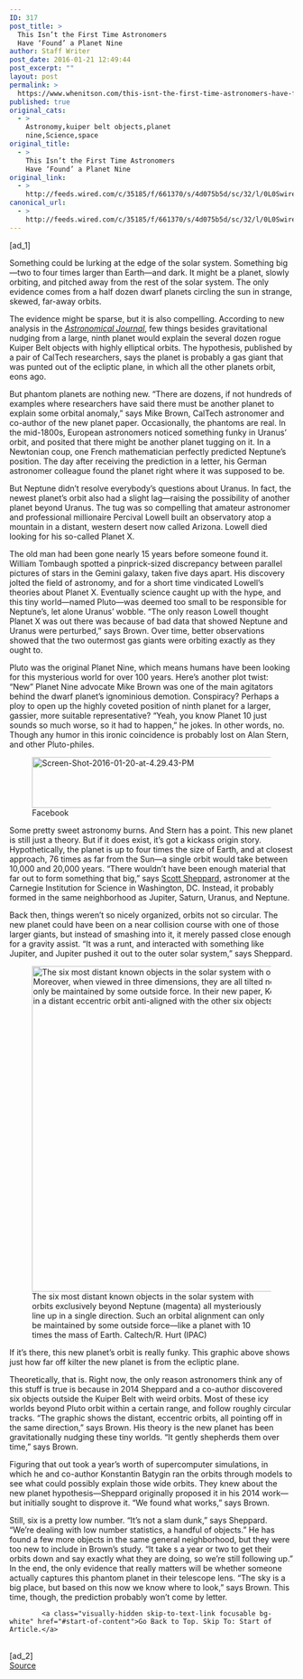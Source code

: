 ```yaml
---
ID: 317
post_title: >
  This Isn’t the First Time Astronomers
  Have ‘Found’ a Planet Nine
author: Staff Writer
post_date: 2016-01-21 12:49:44
post_excerpt: ""
layout: post
permalink: >
  https://www.whenitson.com/this-isnt-the-first-time-astronomers-have-found-a-planet-nine/
published: true
original_cats:
  - >
    Astronomy,kuiper belt objects,planet
    nine,Science,space
original_title:
  - >
    This Isn’t the First Time Astronomers
    Have ‘Found’ a Planet Nine
original_link:
  - >
    http://feeds.wired.com/c/35185/f/661370/s/4d075b5d/sc/32/l/0L0Swired0N0C20A160C0A10Cthis0Eisnt0Ethe0Efirst0Etime0Eastronomers0Ehave0Efound0Ea0Eplanet0Enine0C/story01.htm
canonical_url:
  - >
    http://feeds.wired.com/c/35185/f/661370/s/4d075b5d/sc/32/l/0L0Swired0N0C20A160C0A10Cthis0Eisnt0Ethe0Efirst0Etime0Eastronomers0Ehave0Efound0Ea0Eplanet0Enine0C/story01.htm
---
```

 [ad_1]
<br><div id="start-of-content"><p>Something could be lurking at the edge of the solar system. Something big—two to four times larger than Earth—and dark. It might be a planet, slowly orbiting, and pitched away from the rest of the solar system. The only evidence comes from a half dozen dwarf planets circling the sun in strange, skewed, far-away orbits.</p>
<p>The evidence might be sparse, but it is also compelling. According to new analysis in the <em><a href="http://iopscience.iop.org/article/10.3847/0004-6256/151/2/22" target="_blank">Astronomical Journal</a></em>, few things besides gravitational nudging from a large, ninth planet would explain the several dozen rogue Kuiper Belt objects with highly elliptical orbits. The hypothesis, published by a pair of CalTech researchers, says the planet is probably a gas giant that was punted out of the ecliptic plane, in which all the other planets orbit, eons ago.</p>
<p>But phantom planets are nothing new. “There are dozens, if not hundreds of examples where researchers have said there must be another planet to explain some orbital anomaly,” says Mike Brown, CalTech astronomer and co-author of the new planet paper. Occasionally, the phantoms are real. In the mid-1800s, European astronomers noticed something funky in Uranus’ orbit, and posited that there might be another planet tugging on it. In a Newtonian coup, one French mathematician perfectly predicted Neptune’s position. The day after receiving the prediction in a letter, his German astronomer colleague found the planet right where it was supposed to be.</p>
<p>But Neptune didn’t resolve everybody’s questions about Uranus. In fact, the newest planet’s orbit also had a slight lag—raising the possibility of another planet beyond Uranus. The tug was so compelling that amateur astronomer and professional millionaire Percival Lowell built an observatory atop a mountain in a distant, western desert now called Arizona. Lowell died looking for his so-called Planet X.</p>
<p>The old man had been gone nearly 15 years before someone found it. William Tombaugh spotted a pinprick-sized discrepancy between parallel pictures of stars in the Gemini galaxy, taken five days apart. His discovery jolted the field of astronomy, and for a short time vindicated Lowell’s theories about Planet X. Eventually science caught up with the hype, and this tiny world—named Pluto—was deemed too small to be responsible for Neptune’s, let alone Uranus’ wobble. “The only reason Lowell thought Planet X was out there was because of bad data that showed Neptune and Uranus were perturbed,” says Brown. Over time, better observations showed that the two outermost gas giants were orbiting exactly as they ought to.</p>
<p>Pluto was the original Planet Nine, which means humans have been looking for this mysterious world for over 100 years. Here’s another plot twist: “New” Planet Nine advocate Mike Brown was one of the main agitators behind the dwarf planet’s ignominious demotion. Conspiracy? Perhaps a ploy to open up the highly coveted position of ninth planet for a larger, gassier, more suitable representative? “Yeah, you know Planet 10 just sounds so much worse, so it had to happen,” he jokes. In other words, no. Though any humor in this ironic coincidence is probably lost on Alan Stern, and other Pluto-philes.</p>
<figure attachment_1963019="" class="wp-caption landscape alignnone fader" data-js="fader"><a href="http://www.whenitson.com/wp-content/uploads/2016/01/This-Isnt-the-First-Time-Astronomers-Have-Found-a-Planet-Nine.jpg"><img class="size-default-top-art wp-image-1963019" src="http://www.whenitson.com/wp-content/uploads/2016/01/This-Isnt-the-First-Time-Astronomers-Have-Found-a-Planet-Nine.jpg" alt="Screen-Shot-2016-01-20-at-4.29.43-PM" width="582" height="90"/></a><figcaption class="wp-caption-text link-underline"><span class="credit link-underline-sm"><span aria-hidden="true" class="ui ui ui-photo inline-block ui-credit relative opacity-5 marg-r-micro"/> Facebook</span></figcaption></figure><p>Some pretty sweet astronomy burns. And Stern has a point. This new planet is still just a theory. But if it does exist, it’s got a kickass origin story. Hypothetically, the planet is up to four times the size of Earth, and at closest approach, 76 times as far from the Sun—a single orbit would take between 10,000 and 20,000 years. “There wouldn’t have been enough material that far out to form something that big,” says <a href="http://home.dtm.ciw.edu/users/sheppard/" target="_blank">Scott Sheppard</a>, astronomer at the Carnegie Institution for Science in Washington, DC. Instead, it probably formed in the same neighborhood as Jupiter, Saturn, Uranus, and Neptune.</p>
<p>Back then, things weren’t so nicely organized, orbits not so circular. The new planet could have been on a near collision course with one of those larger giants, but instead of smashing into it, it merely passed close enough for a gravity assist. “It was a runt, and interacted with something like Jupiter, and Jupiter pushed it out to the outer solar system,” says Sheppard.</p>
<figure attachment_1963023="" class="wp-caption landscape alignnone fader" data-js="fader"><a href="http://www.wired.com/wp-content/uploads/2016/01/p9_kbo_orbits_labeled_1_.jpg"><img class="size-large wp-image-1963023" src="http://www.whenitson.com/wp-content/uploads/2016/01/1453380584_861_This-Isnt-the-First-Time-Astronomers-Have-Found-a-Planet-Nine.jpg" alt="The six most distant known objects in the solar system with orbits exclusively beyond Neptune (magenta) all mysteriously line up in a single direction. Moreover, when viewed in three dimensions, they are all tilted nearly identically away from the plane of the solar system. Such an orbital alignment can only be maintained by some outside force. In their new paper, Konstantin Batygin and Mike Brown show that a planet with 10 times the mass of the earth in a distant eccentric orbit anti-aligned with the other six objects (orange) is required to maintain this configuration. " width="1024" height="576"/></a><figcaption class="wp-caption-text link-underline">The six most distant known objects in the solar system with orbits exclusively beyond Neptune (magenta) all mysteriously line up in a single direction. Such an orbital alignment can only be maintained by some outside force—like a planet with 10 times the mass of Earth. <span class="credit link-underline-sm"><span aria-hidden="true" class="ui ui ui-illo inline-block ui-credit relative opacity-5 marg-r-micro"/>Caltech/R. Hurt (IPAC)</span></figcaption></figure><p>If it’s there, this new planet’s orbit is really funky. This graphic above shows just how far off kilter the new planet is from the ecliptic plane. </p>
<p>Theoretically, that is. Right now, the only reason astronomers think any of this stuff is true is because in 2014 Sheppard and a co-author discovered six objects outside the Kuiper Belt with weird orbits. Most of these icy worlds beyond Pluto orbit within a certain range, and follow roughly circular tracks. “The graphic shows the distant, eccentric orbits, all pointing off in the same direction,” says Brown. His theory is the new planet has been gravitationally nudging these tiny worlds. “It gently shepherds them over time,” says Brown.</p>
<p>Figuring that out took a year’s worth of supercomputer simulations, in which he and co-author Konstantin Batygin ran the orbits through models to see what could possibly explain those wide orbits. They knew about the new planet hypothesis—Sheppard originally proposed it in his 2014 work—but initially sought to disprove it. “We found what works,” says Brown.</p>
<p>Still, six is a pretty low number. “It’s not a slam dunk,” says Sheppard. “We’re dealing with low number statistics, a handful of objects.” He has found a few more objects in the same general neighborhood, but they were too new to include in Brown’s study. “It take s a year or two to get their orbits down and say exactly what they are doing, so we’re still following up.” In the end, the only evidence that really matters will be whether someone actually captures this phantom planet in their telescope lens. “The sky is a big place, but based on this now we know where to look,” says Brown. This time, though, the prediction probably won’t come by letter.</p>

			<a class="visually-hidden skip-to-text-link focusable bg-white" href="#start-of-content">Go Back to Top. Skip To: Start of Article.</a>

			
</div>
<br>[ad_2]
<br><a href="http://feeds.wired.com/c/35185/f/661370/s/4d075b5d/sc/32/l/0L0Swired0N0C20A160C0A10Cthis0Eisnt0Ethe0Efirst0Etime0Eastronomers0Ehave0Efound0Ea0Eplanet0Enine0C/story01.htm">Source </a>